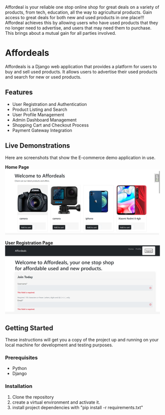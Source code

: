 Affordeal is your reliable one stop online shop for great deals on a variety of products, from tech, education, all the way to agricultural products. Gain access to great deals for both new and used products in one place!!!
Affordeal achieves this by allowing users who have used products that they no longer need to advertise, and users that may need them to purchase. This brings about a mutual gain for all parties involved.

# Affordeals

Affordeals is a Django web application that provides a platform for users to buy and sell used products. It allows users to advertise their used products and search for new or used products.

## Features

- User Registration and Authentication
- Product Listing and Search
- User Profile Management
- Admin Dashboard Management
- Shopping Cart and Checkout Process
- Payment Gateway Integration

## Live Demonstrations

Here are screenshots that show the E-commerce demo application in use.

**Home Page**
![Home Page](/screenshots/HomePage.png)


**User Registration Page**
![SignUp Page](/screenshots/SignUp.png)


## Getting Started

These instructions will get you a copy of the project up and running on your local machine for development and testing purposes.

### Prerequisites

- Python
- Django

### Installation

1. Clone the repository
2. create a virtual environment and activate it.
3. install project dependencies with "pip install -r requirements.txt"



